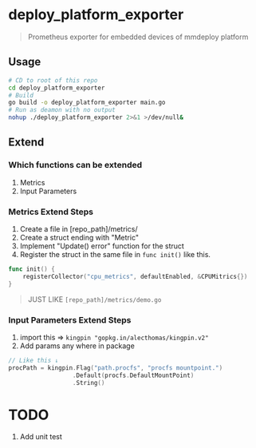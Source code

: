 # deploy_platform_exporter

> Prometheus exporter for embedded devices of mmdeploy platform

## Usage

``` sh
# CD to root of this repo
cd deploy_platform_exporter
# Build
go build -o deploy_platform_exporter main.go
# Run as deamon with no output
nohup ./deploy_platform_exporter 2>&1 >/dev/null&
```

## Extend

### Which functions can be extended

1. Metrics
2. Input Parameters

### Metrics Extend Steps

1. Create a file in [repo_path]/metrics/
2. Create a struct ending with "Metric"
3. Implement "Update() error" function for the struct
4. Register the struct in the same file in `func init()` like this.

``` go
func init() {
	registerCollector("cpu_metrics", defaultEnabled, &CPUMitrics{})
}
```

> JUST LIKE `[repo_path]/metrics/demo.go`

### Input Parameters Extend Steps

1. import this => `kingpin "gopkg.in/alecthomas/kingpin.v2"`
2. Add params any where in package

``` go
// Like this ↓
procPath = kingpin.Flag("path.procfs", "procfs mountpoint.")
                  .Default(procfs.DefaultMountPoint)
                  .String()
```

# TODO

1. Add unit test
